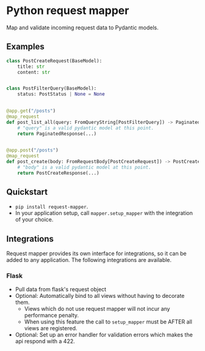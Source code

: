 # Python request mapper

Map and validate incoming request data to Pydantic models.

## Examples

```python
class PostCreateRequest(BaseModel):
    title: str
    content: str


class PostFilterQuery(BaseModel):
    status: PostStatus | None = None
    

@app.get("/posts")
@map_request
def post_list_all(query: FromQueryString[PostFilterQuery]) -> PaginatedResponse[Post]:
    # "query" is a valid pydantic model at this point.
    return PaginatedResponse(...)
    

@app.post("/posts")
@map_request
def post_create(body: FromRequestBody[PostCreateRequest]) -> PostCreateResponse:
    # "body" is a valid pydantic model at this point.
    return PostCreateResponse(...)
```

## Quickstart

* `pip install request-mapper`.
* In your application setup, call `mapper.setup_mapper` with the integration of your choice.

## Integrations

Request mapper provides its own interface for integrations, so it can be added to any application. The following
integrations are available.

### Flask

* Pull data from flask's request object
* Optional: Automatically bind to all views without having to decorate them.
  * Views which do not use request mapper will not incur any performance penalty.
  * When using this feature the call to `setup_mapper` must be AFTER all views are registered.
* Optional: Set up an error handler for validation errors which makes the api respond with a 422.

